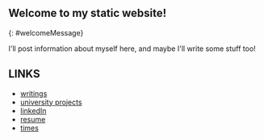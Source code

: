 ---
---
## Welcome to my static website!
{: #welcomeMessage}

I'll post information about myself here, and maybe I'll write some stuff too!

## LINKS

- [writings](./writings.html)
- [university projects](./university_projects.html)
- [linkedIn](https://www.linkedin.com/in/matthew-mcbrien-784b32116/)
- [resume](./assets/resume.pdf)
- [times](https://www.tfrrs.org/athletes/5459793/Georgia_Tech/Matt_McBrien.html)

<script src="https://ajax.googleapis.com/ajax/libs/jquery/2.1.3/jquery.min.js"></script>
<script src="./js/main.js"></script>
